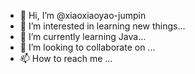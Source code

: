 - 👋 Hi, I’m @xiaoxiaoyao-jumpin
- 👀 I’m interested in learning new things...
- 🌱 I’m currently learning Java...
- 💞️ I’m looking to collaborate on ...
- 📫 How to reach me ...

<!---
xiaoxiaoyao-jumpin/xiaoxiaoyao-jumpin is a ✨ special ✨ repository because its `README.md` (this file) appears on your GitHub profile.
You can click the Preview link to take a look at your changes.
--->
